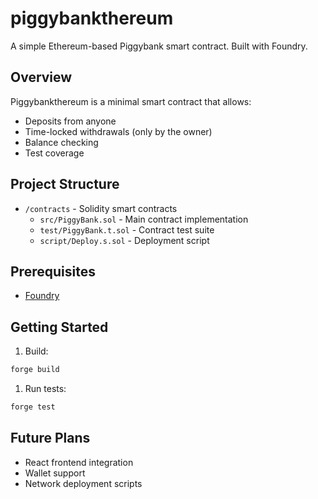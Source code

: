 # piggybankthereum

A simple Ethereum-based Piggybank smart contract. Built with Foundry.

## Overview

Piggybankthereum is a minimal smart contract that allows:
- Deposits from anyone
- Time-locked withdrawals (only by the owner)
- Balance checking
- Test coverage

## Project Structure

- `/contracts` - Solidity smart contracts
  - `src/PiggyBank.sol` - Main contract implementation
  - `test/PiggyBank.t.sol` - Contract test suite
  - `script/Deploy.s.sol` - Deployment script

## Prerequisites

- [Foundry](https://book.getfoundry.sh/getting-started/installation)

## Getting Started

1. Build:
```sh
forge build
```

1. Run tests:
```sh
forge test
```
## Future Plans

- React frontend integration
- Wallet support
- Network deployment scripts
